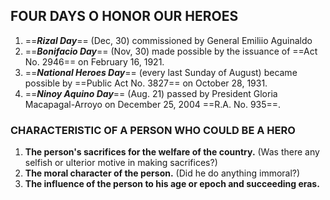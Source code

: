 ## FOUR DAYS O HONOR OUR HEROES

1. ==_**Rizal Day**_== (Dec, 30) commissioned by General Emiliio Aguinaldo
2.  ==_**Bonifacio Day**_== (Nov, 30) made possible by the issuance of ==Act No. 2946== on February 16, 1921.
3. ==_**National Heroes Day**_== (every last Sunday of August) became possible by ==Public Act No. 3827== on October 28, 1931.
4. ==_**Ninoy Aquino Day**_== (Aug. 21) passed by President Gloria Macapagal-Arroyo on December 25, 2004 ==R.A. No. 935==.

### CHARACTERISTIC OF A PERSON WHO COULD BE A HERO

1. **The person's sacrifices for the welfare of the country.** (Was there any selfish or ulterior motive in making sacrifices?)
2. **The moral character of the person.** (Did he do anything immoral?)
3. **The influence of the person to his age or epoch and succeeding eras.**

